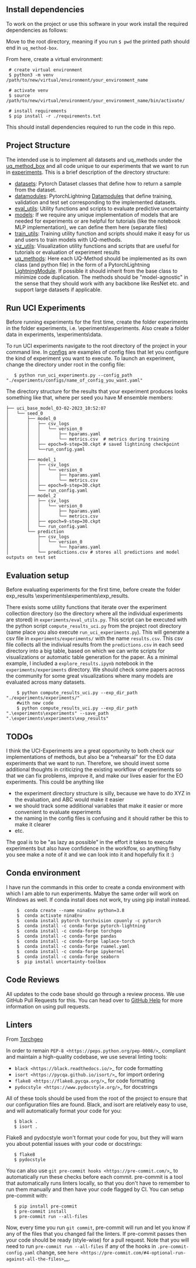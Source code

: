 ## Install dependencies
To work on the project or use this software in your work install the required dependencies as follows:

Move to the root directory, meaning if you run `$ pwd` the printed path should end in `uq_method-box`. 

From here, create a virtual environment:

```
 # create virtual environment
 $ python3 -m venv /path/to/new/virtual/environment/your_environment_name

 # activate venv
 $ source /path/to/new/virtual/environment/your_environment_name/bin/activate/ 

 # install requirements
 $ pip install -r ./requirements.txt
```

This should install dependencies required to run the code in this repo.

## Project Structure
The intended use is to implement all datasets and uq_methods under the [uq_method_box](uq_method_box/) and all code unique to our experiments that we want to run in [experiments](experiments/). This is a brief description of the directory structure:

- [datasets](uq_method_box/datasets/): Pytorch Dataset classes that define how to return a sample from the dataset.
- [datamodules](uq_method_box/datamodules/): PytorchLightning [Datamodules](https://pytorch-lightning.readthedocs.io/en/stable/data/datamodule.html) that define training, validation and test set corresponding to the implemented datasets.
- [eval_utils](uq_method_box/eval_utils/): Utility functions and scripts to evaluate predictive uncertainty
- [models](uq_method_box/models/): If we require any unique implementation of models that are needed for experiments or are helpful for tutorials (like the notebook MLP implementation), we can define them here (separate files)
- [train_utils](uq_method_box/train_utils/): Training utility function and scripts should make it easy for us and users to train models with UQ-methods. 
- [viz_utils](uq_method_box/train_utils/): Visualization utility functions and scripts that are useful for tutorials or evaluation of experiment results
- [uq_methods](uq_methods_box/uq_methods): Here each UQ-Method should be implemented as its own class (and python file) in the form of a PytorchLightning [LightningModule](https://pytorch-lightning.readthedocs.io/en/stable/common/lightning_module.html). If possible it should inherit from the base class to minimize code duplication. The methods should be "model-agnostic" in the sense that they should work with any backbone like ResNet etc. and support large datasets if applicable.

## Run UCI Experiments
Before running experiments for the first time, create the folder experiments in the folder experiments, i.e. \eperiments\experiments. Also create a folder data in experiments, \experiments\data.


To run UCI experiments navigate to the root directory of the project in your command line. In [configs](experiments/configs/) are examples of config files that let you configure the kind of experiment you want to execute. To launch an experiment, change the directory under root in the config file:

```
   $ python run_uci_experiments.py --config_path "./experiments/configs/name_of_config_you_want.yaml"
```

The directory structure for the results that your experiment produces looks something like that, where per seed you have M ensemble members:

```
├── uci_base_model_03-02-2023_10:52:07
│   └── seed_0
│       ├── model_0
│       │   ├── csv_logs
│       │   │   └── version_0
│       │   │       ├── hparams.yaml
│       │   │       └── metrics.csv  # metrics during training
│       │   ├── epoch=9-step=30.ckpt # saved lightining checkpoint
│       │   └──run_config.yaml
│       │   
│       ├── model_1
│       │   ├── csv_logs
│       │   │   └── version_0
│       │   │       ├── hparams.yaml
│       │   │       └── metrics.csv
│       │   ├── epoch=9-step=30.ckpt
│       │   └── run_config.yaml
│       ├── model_2
│       │   ├── csv_logs
│       │   │   └── version_0
│       │   │       ├── hparams.yaml
│       │   │       └── metrics.csv
│       │   ├── epoch=9-step=30.ckpt
│       │   └── run_config.yaml
│       └── prediction
│           ├── csv_logs
│           │   └── version_0
│           │       └── hparams.yaml
│           └── predictions.csv # stores all predictions and model outputs on test set
```

## Evaluation setup

Before evaluating experiments for the first time, before create the folder exp_results \experiments\experiments\exp_results.

There exists some utility functions that iterate over the experiment collection directory (so the directory where all the individual experiments are stored) in `experiments/eval_utils.py`. This script can
be executed with the python script `compute_results_uci.py` from the project root directory (same place you also execute `run_uci_experiments.py`). This will generate a csv file in `experiments/experiments/` with the name `results.csv`.
This csv file collects all the indiviual results from the `predictions.csv` in each seed directory into a big table, based on which we can write scripts for visualizations or automatic table generation for the paper. As a minimal example, I included
a `explore_results.ipynb` notebook in the `experiments/experiments` directory. We should check some papers across the community for some great visualizations where many models are evaluated across many datasets.

```
    $ python compute_results_uci.py --exp_dir_path "./experiments/experiments/"
    #with new code
    $ python compute_results_uci.py --exp_dir_path ".\experiments\experiments" --save_path ".\experiments\experiments\exp_results"
```

## TODOs
I think the UCI-Experiments are a great opportunity to both check our implementations of methods, but also be a "rehearsal" for the EO data experiments that we want to run. Therefore, we should invest some additional thoughts in criticizing the existing workflow of experiments so that we can fix problems, improve it, and make our lives easier for the EO experiments. This could be anything like
- the experiment directory structure is silly, because we have to do XYZ in the evaluation, and ABC would make it easier
- we should track some additional variables that make it easier or more convenient to evaluate experiments
- the naming in the config files is confusing and it should rather be this to make it clearer
- etc.

The goal is to be "as lazy as possible" in the effort it takes to execute experiments but also have confidence in the worklfow, so anything fishy you see make a note of it and we can look into it and hopefully fix it :) 


## Conda environment

I have run the commands in this order to create a conda environment with which I am able to run experiments. Mabye the same order will work on Windows as well. If conda install does not work, try using pip install instead.

```
    $  conda create --name ninaEnv python=3.8
    $  conda activate ninaEnv
    $  conda install pytorch torchvision cpuonly -c pytorch
    $  conda install -c conda-forge pytorch-lightning
    $  conda install -c conda-forge torchgeo
    $  conda install -c conda-forge pandas
    $  conda install -c conda-forge laplace-torch
    $  conda install -c conda-forge ruamel.yaml
    $  conda install -c conda-forge ipykernel
    $  conda install -c conda-forge seaborn
    $  pip install uncertainty-toolbox
```

## Code Reviews 
All updates to the code base should go through a review process. We use GitHub Pull Requests for this. You can head over to
[GitHub Help](https://help.github.com/articles/about-pull-requests/) for more
information on using pull requests.

## Linters

From [Torchgeo](https://github.com/microsoft/torchgeo/blob/main/docs/user/contributing.rst)

In order to remain `PEP-8 <https://peps.python.org/pep-0008/>`_ compliant and maintain a high-quality codebase, we use several linting tools:

- `black <https://black.readthedocs.io/>`_ for code formatting
- `isort <https://pycqa.github.io/isort/>`_ for import ordering
- `flake8 <https://flake8.pycqa.org/>`_ for code formatting
- `pydocstyle <https://www.pydocstyle.org/>`_ for docstrings

All of these tools should be used from the root of the project to ensure that our configuration files are found. Black, and isort are relatively easy to use, and will automatically format your code for you:

```
   $ black .
   $ isort .
```

Flake8 and pydocstyle won't format your code for you, but they will warn you about potential issues with your code or docstrings:

```
   $ flake8
   $ pydocstyle
```

You can also use `git pre-commit hooks <https://pre-commit.com/>`_ to automatically run these checks before each commit. pre-commit is a tool that automatically runs linters locally, so that you don't have to remember to run them manually and then have your code flagged by CI. You can setup pre-commit with:

```
   $ pip install pre-commit
   $ pre-commit install
   $ pre-commit run --all-files
```

Now, every time you run ``git commit``, pre-commit will run and let you know if any of the files that you changed fail the linters. If pre-commit passes then your code should be ready (style-wise) for a pull request. Note that you will need to run ``pre-commit run --all-files`` if any of the hooks in ``.pre-commit-config.yaml`` change, see `here <https://pre-commit.com/#4-optional-run-against-all-the-files>`__.

